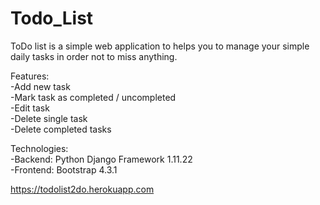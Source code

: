 # Todo_List

ToDo list is a simple web application to helps you to manage your simple daily tasks in order not to miss anything.

Features: <br>
	-Add new task <br>
	-Mark task as completed / uncompleted <br>
	-Edit task <br>
	-Delete single task <br>
	-Delete completed tasks <br>

Technologies: <br>
	-Backend: Python Django Framework 1.11.22 <br>
	-Frontend: Bootstrap 4.3.1 <br>

https://todolist2do.herokuapp.com
